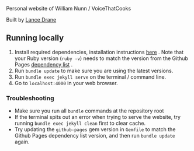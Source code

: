 Personal website of William Nunn / VoiceThatCooks

Built by [Lance Drane](https://github.com/Lance-Drane)

## Running locally

1. Install required dependencies, installation instructions [here](https://jekyllrb.com/docs/installation/) . Note that your Ruby version (`ruby -v`) needs to match the version from the Github Pages [dependency list](https://pages.github.com/versions/) .
2. Run `bundle update` to make sure you are using the latest versions.
3. Run `bundle exec jekyll serve` on the terminal / command line.
4. Go to `localhost:4000` in your web browser.

### Troubleshooting

- Make sure you run all `bundle` commands at the repository root
- If the terminal spits out an error when trying to serve the website, try running `bundle exec jekyll clean` first to clear cache.
- Try updating the `github-pages` gem version in `Gemfile` to match the Github Pages dependency list version, and then run `bundle update` again.
